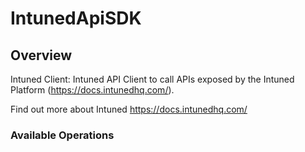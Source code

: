 # IntunedApiSDK


## Overview

Intuned Client: Intuned API Client to call APIs exposed by the Intuned Platform (https://docs.intunedhq.com/).

Find out more about Intuned
<https://docs.intunedhq.com/>
### Available Operations

